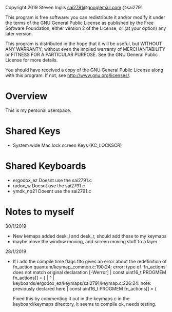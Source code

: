 Copyright 2019 Steven Inglis sai2791@googlemail.com @sai2791

This program is free software: you can redistribute it and/or modify
it under the terms of the GNU General Public License as published by
the Free Software Foundation, either version 2 of the License, or
(at your option) any later version.

This program is distributed in the hope that it will be useful,
but WITHOUT ANY WARRANTY; without even the implied warranty of
MERCHANTABILITY or FITNESS FOR A PARTICULAR PURPOSE.  See the
GNU General Public License for more details.

You should have received a copy of the GNU General Public License
along with this program.  If not, see <http://www.gnu.org/licenses/>.

# Overview

This is my personal userspace.

# Shared Keys
- System wide Mac lock screen Keys (KC_LOCKSCR)

# Shared Keyboards
- ergodox_ez  Doesnt use the sai2791.c
- radox_w     Doesnt use the sai2791.c
- ymdk_np21   Doesnt use the sai2791.c

# Notes to myself
30/1/2019
- New kemaps added desk_l and desk_r, should add these to my keymaps
- maybe move the window moving, and screen moving stuff to a layer

28/1/2019
- If i add the compile time flags flto gives an error about the redefinition
of fn_action
quantum/keymap_common.c:190:24: error: type of 'fn_actions' does not match original declaration [-Werror]
|  const uint16_t PROGMEM fn_actions[] = {
|                         ^
| keyboards/ergodox_ez/keymaps/sai2791/keymap.c:226:24: note: previously declared here
|  const uint16_t PROGMEM fn_actions[] = {

  Fixed this by commenting it out in the keymaps.c in the keyboard/keymaps directory, it seems to compile ok,
  needs testing.
